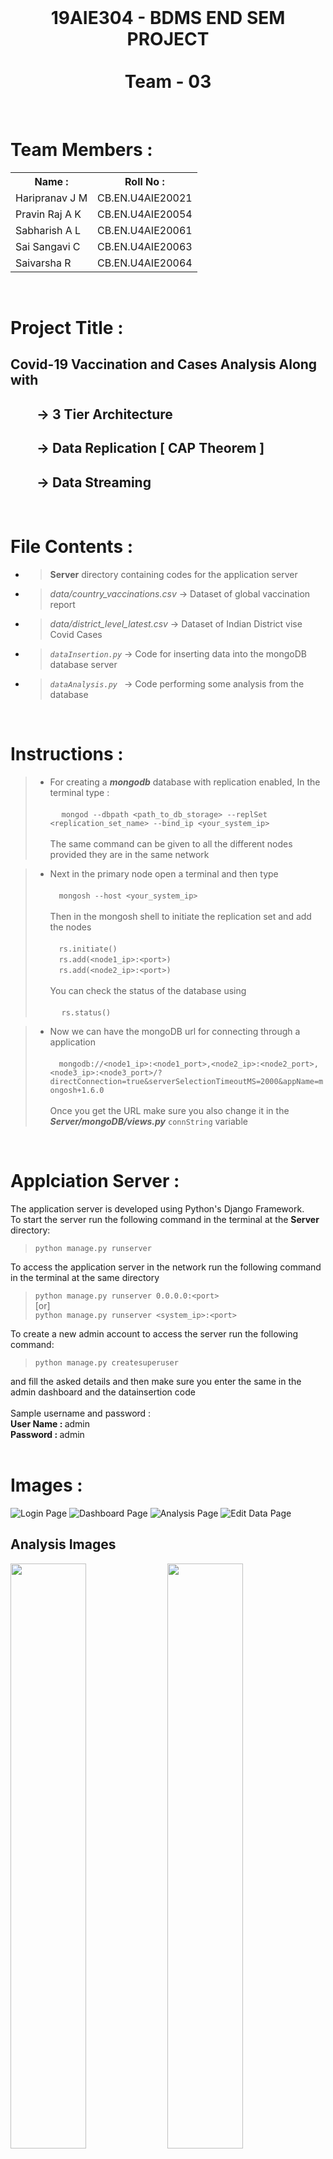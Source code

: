 <br>
<center><h1><b>19AIE304 - BDMS END SEM PROJECT<br><br>Team - 03</b></h1></center>   
<br>

# <b>Team Members :</b>

<table>
  <tr>
    <th>Name :</th>
    <th>Roll No :</th>
  </tr>
  <tr>
    <td> Haripranav J M</td>
    <td>CB.EN.U4AIE20021</td>
  </tr>
  <tr>
    <td>Pravin Raj A K</td>
    <td> CB.EN.U4AIE20054</td>
  </tr>
    <tr>
    <td>Sabharish A L</td>
    <td>CB.EN.U4AIE20061</td>
  </tr>
    <tr>
    <td>Sai Sangavi C</td>
    <td>CB.EN.U4AIE20063</td>
  </tr>
    <tr>
    <td>Saivarsha R </td>
    <td>CB.EN.U4AIE20064</td>
  </tr>
</table>
<br>

# <b>Project Title : </b>
## Covid-19 Vaccination and Cases Analysis Along with 
## &emsp;&emsp;-> 3 Tier Architecture
## &emsp;&emsp;-> Data Replication [ CAP Theorem ]
## &emsp;&emsp;-> Data Streaming

<br>

# <b>File Contents :</b>

* > **Server** directory containing codes for the application server 
* > *data/country_vaccinations.csv* -> Dataset of global vaccination report  
* > *data/district_level_latest.csv* -> Dataset of Indian District vise Covid Cases
* > *`dataInsertion.py`* ->   Code for inserting data into the mongoDB database server
* > *`dataAnalysis.py`* &ensp;-> Code performing some analysis from the database

<br>

# <b>Instructions :</b>

> * For creating a _**mongodb**_ database with replication enabled, In the terminal type : <br><br>
&emsp; `mongod --dbpath <path_to_db_storage> --replSet <replication_set_name> --bind_ip <your_system_ip> ` <br> <br>
The same command can be given to all the different nodes provided they are in the same network

> * Next in the primary node open a terminal and then type <br><br> 
&emsp;`mongosh --host <your_system_ip>` <br><br>
Then in the mongosh shell to initiate the replication set and add the nodes<br><br> &emsp;`rs.initiate()`<br>&emsp;`rs.add(<node1_ip>:<port>)`<br>&emsp;`rs.add(<node2_ip>:<port>)` <br><br>
You can check the status of the database using <br><br> &emsp; `rs.status()`

> * Now we can have the mongoDB url for connecting through a application
<br><br>&emsp;`mongodb://<node1_ip>:<node1_port>,<node2_ip>:<node2_port>,<node3_ip>:<node3_port>/?directConnection=true&serverSelectionTimeoutMS=2000&appName=mongosh+1.6.0` <br> <br>
Once you get the URL make sure you also change it in the _**Server/mongoDB/views.py**_ `connString` variable

<br>

# <b> Applciation Server : </b>

The application server is developed using Python's Django Framework. <br>
To start the server run the following command in the terminal at the **Server** directory: <br>
> `python manage.py runserver` <br>

To access the application server in the network run the following command in the terminal at the same directory <br>
> `python manage.py runserver 0.0.0.0:<port>` <br>  [or] <br>
`python manage.py runserver <system_ip>:<port>`

To create a new admin account to access the server run the following command:<br>
> `python manage.py createsuperuser` <br>

and fill the asked details and then make sure you enter the same in the admin dashboard and the datainsertion code <br> <br>
Sample username and password : <br>
<b>User Name : </b> admin <br>
<b>Password : </b> admin
<br>
<br>

# <b>Images : </b>

![Login Page](./images/login.png)
![Dashboard Page](./images/dashboard.png)
![Analysis Page](./images/analysis.png)
![Edit Data Page](./images/editdata.png)


## Analysis Images

<img class=mobile-image src="images\analysis1.png" />
<img class=mobile-image src="images\analysis4.png" />
<img class=mobile-image src="images\analysis2.png" />
<img class=mobile-image src="images\analysis5.png" />
<img class=mobile-image src="images\analysis3.png" />

<style>
  .img {
    display: inline-block;
  }
  img.mobile-image {
    width: 49%;
    display: inline-block;
  }
</style>

